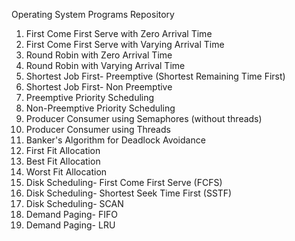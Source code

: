 Operating System Programs Repository
1. First Come First Serve with Zero Arrival Time
2. First Come First Serve with Varying Arrival Time
3. Round Robin with Zero Arrival Time
4. Round Robin with Varying Arrival Time
5. Shortest Job First- Preemptive (Shortest Remaining Time First)
6. Shortest Job First- Non Preemptive
7. Preemptive Priority Scheduling
8. Non-Preemptive Priority Scheduling
9. Producer Consumer using Semaphores (without threads)
10. Producer Consumer using Threads
11. Banker's Algorithm for Deadlock Avoidance
12. First Fit Allocation 
13. Best Fit Allocation
14. Worst Fit Allocation
15. Disk Scheduling- First Come First Serve (FCFS)
16. Disk Scheduling- Shortest Seek Time First (SSTF)
17. Disk Scheduling- SCAN
18. Demand Paging- FIFO
19. Demand Paging- LRU
